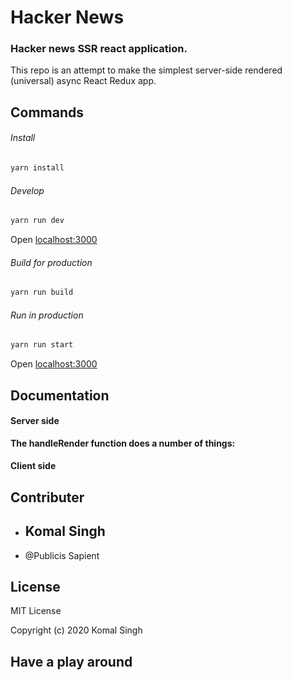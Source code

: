 # Hacker News

### Hacker news SSR react application.

This repo is an attempt to make the simplest server-side rendered (universal) async React Redux app.


## Commands

###### Install

```bash
yarn install
```

###### Develop

```bash
yarn run dev
```

Open [localhost:3000](http://localhost:3000)

###### Build for production

```bash
yarn run build
```

###### Run in production

```bash
yarn run start
```

Open [localhost:3000](http://localhost:3000)


## Documentation

#### Server side
**The handleRender function does a number of things:**

#### Client side
## Contributer
* ##  Komal Singh

* @Publicis Sapient
## License

MIT License

Copyright (c) 2020 Komal Singh

## Have a play around